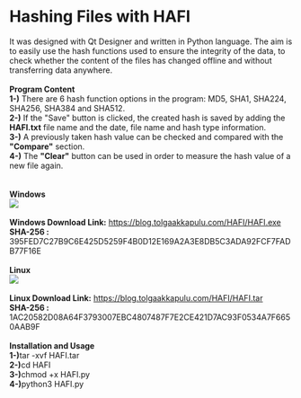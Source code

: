 # Hashing Files with HAFI

It was designed with Qt Designer and written in Python language. The aim is to easily use the hash functions used to ensure the integrity of the data, to check whether the content of the files has changed offline and without transferring data anywhere.
<br><br>
<b>Program Content</b><br>
<b>1-)</b> There are 6 hash function options in the program: MD5, SHA1, SHA224, SHA256, SHA384 and SHA512.<br>
<b>2-)</b> If the "Save" button is clicked, the created hash is saved by adding the <b>HAFI.txt</b> file name and the date, file name and hash type information.<br>
<b>3-)</b> A previously taken hash value can be checked and compared with the <b>"Compare"</b> section.<br>
<b>4-)</b> The <b>"Clear"</b> button can be used in order to measure the hash value of a new file again.<br>
<br><br>
<b>Windows</b><br>
![](https://camo.githubusercontent.com/6292caffcc2531f488167823af00c28b7bfff56ba7c54e2a87921e7c23e51d04/68747470733a2f2f626c6f672e746f6c6761616b6b6170756c752e636f6d2f484146492f484146492e676966?raw=true)
<br><br><b>Windows Download Link:</b> https://blog.tolgaakkapulu.com/HAFI/HAFI.exe
<br>
<b>SHA-256 : </b>395FED7C27B9C6E425D5259F4B0D12E169A2A3E8DB5C3ADA92FCF7FADB77F16E
<br><br>
<b>Linux</b><br>
![](https://camo.githubusercontent.com/c5c8448713552acafc99d843268668ca84eeb14830e3decce8333154c47c3aa6/68747470733a2f2f626c6f672e746f6c6761616b6b6170756c752e636f6d2f484146492f48414649322e676966?raw=true)
<br><br>
<b>Linux Download Link:</b> https://blog.tolgaakkapulu.com/HAFI/HAFI.tar
<br>
<b>SHA-256 : </b>1AC20582D08A64F3793007EBC4807487F7E2CE421D7AC93F0534A7F6650AAB9F
<br><br><b>Installation and Usage</b><br>
<b>1-)</b>tar -xvf HAFI.tar<br>
<b>2-)</b>cd HAFI<br>
<b>3-)</b>chmod +x HAFI.py<br>
<b>4-)</b>python3 HAFI.py<br>
